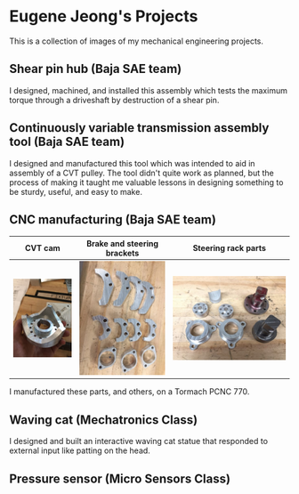 # Eugene Jeong's Projects
This is a collection of images of my mechanical engineering projects.

## Shear pin hub (Baja SAE team)

I designed, machined, and installed this assembly which tests the maximum torque through a driveshaft by destruction of a shear pin.

## Continuously variable transmission assembly tool (Baja SAE team)

I designed and manufactured this tool which was intended to aid in assembly of a CVT pulley. The tool didn't quite work as planned, but the process of making it taught me valuable lessons in designing something to be sturdy, useful, and easy to make.

## CNC manufacturing (Baja SAE team)

CVT cam | Brake and steering brackets | Steering rack parts
-- | -- | --
![](images/cnc1.jpg) | ![](images/cnc2.jpg) | ![](images/cnc3.jpg)

I manufactured these parts, and others, on a Tormach PCNC 770.

## Waving cat (Mechatronics Class)

I designed and built an interactive waving cat statue that responded to external input like patting on the head.

## Pressure sensor (Micro Sensors Class)

